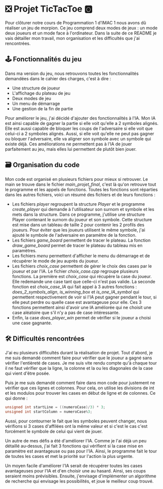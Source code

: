 # ❎ Projet TicTacToe 🅾️
Pour clôturer notre cours de Programmation 1 d'IMAC 1 nous avons dû réaliser un jeu de morpion. Ce jeu comprend deux modes de jeux : un mode deux joueurs et un mode face à l'ordinateur. Dans la suite de ce README je vais détailler mon travail, mon organisation et les difficultés que j'ai rencontrées. 

## 🕹️ Fonctionnalités du jeu 
Dans ma version du jeu, nous retrouvons toutes les fonctionnalités demandées dans le cahier des charges, c'est à dire :
- Une structure de joueur
- L'affichage du plateau de jeu
- Deux modes de jeu
- Un menu de démarrage
- Une gestion de la fin de partie

Pour améliorer le jeu, j'ai décidé d'ajouter des fonctionnalités à l'IA. Mon IA est ainsi capable de gagner la partie si elle voit qu'elle a 2 symboles alignés. Elle est aussi capable de bloquer les coups de l'adversaire si elle voit que celui-ci a 2 symboles alignés. Aussi, si elle voit qu'elle ne peut pas gagner ou bloquer l'adversaire, elle va aligner son symbole avec un symbole qui existe déjà.
Ces améliorations ne permettent pas à l'IA de jouer parfaitement au jeu, mais elles lui permettent de plutôt bien jouer. 

## 🗃️ Organisation du code
Mon code est organisé en plusieurs fichiers pour mieux si retrouver. Le main se trouve dans le fichier *main_projet_final*, c'est là qu'on retrouve tout le programme et les appels de fonctions. Toutes les fonctions sont réparties dans les autres fichiers, voici un résumé des fichiers et de leurs fonctions : 
- Les fichiers *player* regroupent la structure *Player* et le programme *create_player* qui demande à l'utilisateur son surnom et symbole et les mets dans la structure. Dans ce programme, j'utilise une structure Player contenant le surnom du joueur et son symbole. Cette structure est mise dans un tableau de taille 2 pour contenir les 2 profils des joueurs. Pour éviter que les joueurs utilisent le même symbole, j'ai ajouté le symbole de l'adversaire en paramètre de la fonction.
- Les fichiers *game_board* permettent de tracer le plateau. La fonction *draw_game_board* permet de tracer le plateau du tableau mis en paramètres.
- Les fichiers *menu* permettent d'afficher le menu du démarrage et de récupérer le mode de jeu auprès du joueur. 
- Les fichiers *choix_case* permettent de gérer le choix des cases par le joueur et par l'IA. Le fichier *choix_case.cpp* regroupe plusieurs fonctions. La première est *choix_case* qui récupère la case du joueur. Elle redemande une case tant que celle-ci n'est pas valide. La seconde fonction est *choix_case_IA* qui fait appel à 3 autres fonctions : *does_2_symbols_align*, *is_winning_box* et *is_one_IA_symbol* qui permettent respectivement de voir si l'IA peut gagner pendant le tour, si elle peut perdre ou quelle case est avantageuse pour elle. Ces 3 fonctions permettent ainsi d'avoir une IA améliorée qui ne choisit une case aléatoire que s'il n'y a pas de case intéressante.
- Enfin, la case *does_player_win* permet de vérifier si le joueur a choisi une case gagnante.

## 🛠️ Difficultés rencontrées 
J'ai eu plusieurs difficultés durant la réalisation de projet. Tout d'abord, je me suis demandé comment faire pour vérifier que le joueur a gagné sans vérifier l'entièreté de cases. Je me suis vite rendu compte qu'à chaque tour il ne faut vérifier que la ligne, la colonne et la ou les diagonales de la case qui vient d'être posée. 

Puis je me suis demandé comment faire dans mon code pour justement ne vérifier que ces lignes et colonnes. Pour cela, on utilise les divisions de int et les modulos pour trouver les cases en début de ligne et de colonnes. Ce qui donne :  
```cpp
unsigned int startLine = ((numeroCase)/3) * 3;
unsigned int startColumn = numeroCase%3;
```
Aussi, pour contourner le fait que les symboles peuvent changer, nous vérifions si 3 cases d'affilées ont la même valeur et si c'est le cas c'est forcément le symbole de celui qui vient de jouer. 

Un autre de mes défis a été d'améliorer l'IA. Comme je l'ai déjà un peu détaillé au-dessus, j'ai fait 3 fonctions qui vérifient si la case mise en paramètre est avantageuse ou pas pour l'IA. Ainsi, le programme fait le tour de toutes les cases et met la priorité sur l'action la plus urgente. 

Un moyen facile d'améliorer l'IA serait de récupérer toutes les cases avantageuses pour l'IA et d'en choisir une au hasard. Ainsi, ses coups seraient moins prévisibles. Ensuite, j'envisage d'implémenter un algorithme de recherche qui envisage les possibilités, et joue le meilleur coup trouvé.

